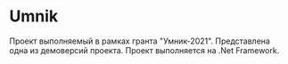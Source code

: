 # Umnik
Проект выполняемый в рамках гранта "Умник-2021". Представлена одна из демоверсий проекта. Проект выполняется на .Net Framework.
